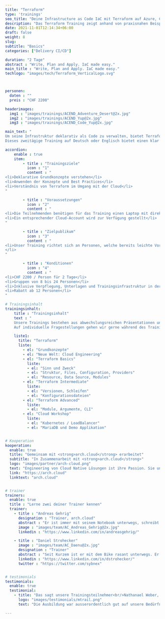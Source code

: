 ```yaml
---
title: "Terraform"
type: 'trainings'
seo_title: "Deine Infrastructure as Code IaC mit Terraform auf Azure, CCP oder AWS."
description: "Das Terraform Training zeigt anhand von praxisnahen Beispielen, wie Infrastructure as Code (IaC) auf Azure, GCP oder AWS angewendet wird."
date: 2021-11-01T12:14:34+06:00
draft: false
weight: 8
slug:
subtitle: "Basics"
categories: ["Delivery CI/CD"]

duration: "2 Tage"
abstract : "Write, Plan and Apply. IaC made easy."
main_title : "Write, Plan and Apply. IaC made easy."
techlogo: "images/tech/Terraform_VerticalLogo.svg"



personen:
  daten : ""
  preis : "CHF 2200"

headerimages:
  img1 : "images/trainings/ACEND_Adventure_Desert@2x.jpg"
  img2 : "images/trainings/ACEND_Yup@2x.jpg"
  img3 : "images/trainings/ACEND_Code_Yup@2x.jpg"

main_text: "
Um seine Infrastruktur deklarativ als Code zu verwalten, bietet Terraform einen breiten Funktionsumfang an. Die Konfigurationsdateien, welche typischerweise in einem Git Repository gespeichert sind, werden von Terraform als Single Source of Truth verwendet. Anhand dieser Dateien wird beispielsweie Infrastruktur aufgebaut oder es werden ganze Applikationen konfiguriert.\n\n
Dieses zweitägige Training auf Deutsch oder Englisch bietet einen klar verständlichen Einstieg in Terraform und einen praktischen Umsetzungsteil auf dem Cloud Service Provider deiner Wahl (**Azure, GCP oder AWS**)."

accordion:
    enable : true
    item:
        - title : "Trainingsziele"
          icon : "1"
          content : "
<li>Deklarative Grundkonzepte verstehen</li>
<li>Anwenden der Konzepte und Best Practices</li>
<li>Verständnis von Terraform im Umgang mit der Cloud</li>
"

        - title : "Voraussetzungen"
          icon : "2"
          content : "
<li>Die Teilnehmenden benötigen für das Training einen Laptop mit direktem Zugang zum Internet</li>
<li>Ein entsprechender Cloud-Account wird zur Verfügung gestellt</li>
"

        - title : "Zielpublikum"
          icon : "3"
          content : "
<li>Unser Training richtet sich an Personen, welche bereits leichte Vorkenntnisse im Bereich von Kubernetes und der Cloud besitzen (Kennen und anwenden von Ressourcentypen)
</li>
"

        - title : "Konditionen"
          icon : "4"
          content : "
<li>CHF 2200 / Person für 2 Tage</li>
<li>Gruppen von 8 bis 24 Personen</li>
<li>Inklusive Verpflegung, Unterlagen und Trainingsinfrastruktur in der Cloud</li>
<li>Rabatt ab 12 Personen</li>
"

# Trainingsinhalt
trainingsinhalt:
    title : "Trainingsinhalt"
    text : "
    Unsere Trainings bestehen aus abwechslungsreichen Präsentationen und hands-on Labs, um deren Inhalt auf spannende Art und Weise zu vermitteln.
    Auf individuelle Fragestellungen gehen wir gerne während des Trainings tiefer ein."

    liste1:
      title: "Terraform"
      liste:
        - el: "Grundkonzepte"
        - el: "Neue Welt: Cloud Engineering"
        - el: "Terraform Basics"
          liste:
          - el: "Sinn und Zweck"
          - el: "Struktur, Files, Configuration, Providers"
          - el: "Resource, Data Source, Modules"
        - el: "Terraform Intermediate"
          liste:
          - el: "Versionen, Schleifen"
          - el: "Konfigurationsdateien"
        - el: "Terraform Advanced"
          liste:
          - el: "Module, Argumente, CLI"
        - el: "Cloud Workshop"
          liste:
          - el: "Kubernetes / LoadBalancer"
          - el: "MariaDB und Demo Applikation"


# Kooperation
kooperation:
  enable: true
  title: "Gemeinsam mit <strong>arch.cloud</strong> erarbeitet"
  subtitle: "In Zusammenarbeit mit <strong>arch.cloud</strong>"
  logo: "images/partner/arch-cloud.png"
  text: "Engineering von Cloud Native Lösungen ist ihre Passion. Sie unterstützen Kunden in der Cloud Transformation. Nicht nur bei Architektur, Infrastruktur und Software Entwicklung, sondern auch bei der passenden Strategie und Organisation."
  link: "https://arch.cloud"
  linktext: "arch.cloud"


# trainer
trainers:
  enable: true
  title : "Lerne zwei deiner Trainer kennen"
  trainer:
    - title : "Andreas Gehrig"
      designation : "Trainer, arch.cloud"
      abstract : "Er ist immer mit seinem Notebook unterwegs, schreibt Software und entwirft Cloud-Architekturen."
      image : "images/team/AC_Andreas_Gehrig@2x.jpg"
      linkedin : "https://www.linkedin.com/in/andreasgehrig/"

    - title : "Daniel Strohecker"
      image : "images/team/AC_Daenu@2x.jpg"
      designation : "Trainer"
      abstract : "Seit Kurzem ist er mit dem Bike rasant unterwegs. Er kann aber auch bremsen und führt unsere Kunden sicher durch die Trainings."
      linkedin : "https://www.linkedin.com/in/dstrohecker/"
      twitter : "https://twitter.com/sybnex"


# testimonials
testimonials:
  enable: true
  testimonial:
    - title: "Das sagt unsere Trainingsteilnehmer<br/>Nathanael Weber, Bern"
      logo: "images/testimonials/mtrail.png"
      text: "Die Ausbildung war ausserordentlich gut auf unsere Bedürfnisse zugeschnitten. Die praktischen Übungen waren gerade genug schwierig, dass sich noch weitere Fragen zu Helm ergeben haben und vom Referent kompetent beantwortet wurden. Herzlichen Dank acend für diese Erfahrung!"

---
```

